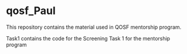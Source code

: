 # qosf_Paul
This repository contains the material used in QOSF mentorship program.

Task1 contains the code for the Screening Task 1 for the mentorship program
